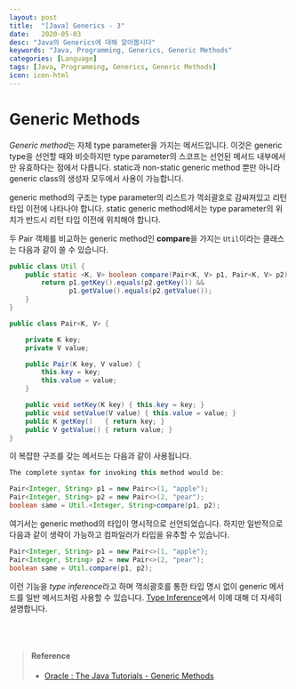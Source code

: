 ```yaml
---
layout: post
title:  "[Java] Generics - 3"
date:   2020-05-03
desc: "Java의 Generics에 대해 알아봅시다"
keywords: "Java, Programming, Generics, Generic Methods"
categories: [Language]
tags: [Java, Programming, Generics, Generic Methods]
icon: icon-html
---
```


# Generic Methods

*Generic method*는 자체 type parameter을 가지는 메서드입니다. 이것은 generic type을 선언할 때와 비슷하지만 type parameter의 스코프는 선언된 메서드 내부에서만 유효하다는 점에서 다릅니다. static과 non-static generic method 뿐만 아니라 generic class의 생성자 모두에서 사용이 가능합니다.

generic method의 구조는 type parameter의 리스트가 꺽쇠괄호로 감싸져있고 리턴타입 이전에 나타나야 합니다. static generic method에서는 type parameter의 위치가 반드시 리턴 타입 이전에 위치해야 합니다.

두 Pair 객체를 비교하는 generic method인 **compare**을 가지는 `Util`이라는 클래스는 다음과 같이 쓸 수 있습니다.

```java
public class Util {
    public static <K, V> boolean compare(Pair<K, V> p1, Pair<K, V> p2) {
        return p1.getKey().equals(p2.getKey()) &&
               p1.getValue().equals(p2.getValue());
    }
}

public class Pair<K, V> {

    private K key;
    private V value;

    public Pair(K key, V value) {
        this.key = key;
        this.value = value;
    }

    public void setKey(K key) { this.key = key; }
    public void setValue(V value) { this.value = value; }
    public K getKey()   { return key; }
    public V getValue() { return value; }
}
```

이 복잡한 구조를 갖는 메서드는 다음과 같이 사용됩니다.

```java
The complete syntax for invoking this method would be:

Pair<Integer, String> p1 = new Pair<>(1, "apple");
Pair<Integer, String> p2 = new Pair<>(2, "pear");
boolean same = Util.<Integer, String>compare(p1, p2);
```

여기서는 generic method의 타입이 명시적으로 선언되었습니다. 하지만 일반적으로 다음과 같이 생략이 가능하고 컴파일러가 타입을 유추할 수 있습니다.

```java
Pair<Integer, String> p1 = new Pair<>(1, "apple");
Pair<Integer, String> p2 = new Pair<>(2, "pear");
boolean same = Util.compare(p1, p2);
```

이런 기능을 *type inference*라고 하며 꺽쇠괄호를 통한 타입 명시 없이 generic 메서드를 일반 메서드처럼 사용할 수 있습니다. [Type Inference](https://docs.oracle.com/javase/tutorial/java/generics/genTypeInference.html)에서 이에 대해 더 자세히 설명합니다.

<br>

<br>

> #### Reference
>
> - [Oracle : The Java Tutorials - Generic Methods](https://docs.oracle.com/javase/tutorial/java/generics/methods.html)


